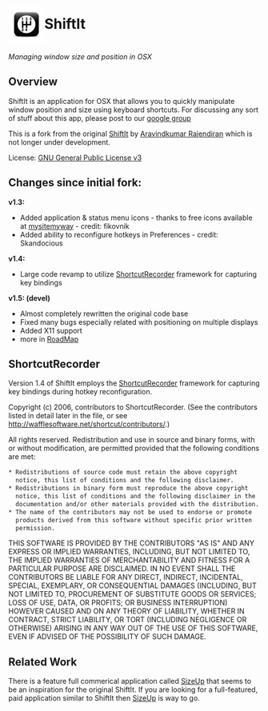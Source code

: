 <h1><img src="http://github.com/fikovnik/ShiftIt/raw/master/artwork/ShiftIt.png" width="72" height="72" valign="middle"/>ShiftIt </h1>

*Managing window size and position in OSX*

Overview
--------

ShiftIt is an application for OSX that allows you to quickly manipulate window position and size using keyboard shortcuts. For discussing any sort of stuff about this app, please post to our [google group][9]

This is a fork from the original [ShiftIt][2] by [Aravindkumar Rajendiran][3] which is not longer under development.

License: [GNU General Public License v3][4]


Changes since initial fork:
---------------------------

**v1.3:**

  - Added application & status menu icons - thanks to free icons available at [mysitemyway][5] - credit: fikovnik
  - Added ability to reconfigure hotkeys in Preferences - credit: Skandocious

**v1.4:**

  - Large code revamp to utilize [ShortcutRecorder][8] framework for capturing key bindings

**v1.5: (devel)**

  - Almost completely rewritten the original code base
  - Fixed many bugs especially related with positioning on multiple displays
  - Added X11 support
  - more in [RoadMap][10]

ShortcutRecorder
----------------

Version 1.4 of ShiftIt employs the [ShortcutRecorder][8] framework for capturing key bindings during hotkey reconfiguration.

Copyright (c) 2006, contributors to ShortcutRecorder. (See the contributors listed in detail later in the file, or see <http://wafflesoftware.net/shortcut/contributors/>.)

All rights reserved.
Redistribution and use in source and binary forms, with or without
modification, are permitted provided that the following conditions are met:

    * Redistributions of source code must retain the above copyright
      notice, this list of conditions and the following disclaimer.
    * Redistributions in binary form must reproduce the above copyright
      notice, this list of conditions and the following disclaimer in the
      documentation and/or other materials provided with the distribution.
    * The name of the contributors may not be used to endorse or promote 
      products derived from this software without specific prior written
      permission.

THIS SOFTWARE IS PROVIDED BY THE CONTRIBUTORS "AS IS" AND ANY
EXPRESS OR IMPLIED WARRANTIES, INCLUDING, BUT NOT LIMITED TO, THE IMPLIED
WARRANTIES OF MERCHANTABILITY AND FITNESS FOR A PARTICULAR PURPOSE ARE
DISCLAIMED. IN NO EVENT SHALL THE CONTRIBUTORS BE LIABLE FOR ANY
DIRECT, INDIRECT, INCIDENTAL, SPECIAL, EXEMPLARY, OR CONSEQUENTIAL DAMAGES
(INCLUDING, BUT NOT LIMITED TO, PROCUREMENT OF SUBSTITUTE GOODS OR SERVICES;
LOSS OF USE, DATA, OR PROFITS; OR BUSINESS INTERRUPTION) HOWEVER CAUSED AND
ON ANY THEORY OF LIABILITY, WHETHER IN CONTRACT, STRICT LIABILITY, OR TORT
(INCLUDING NEGLIGENCE OR OTHERWISE) ARISING IN ANY WAY OUT OF THE USE OF THIS
SOFTWARE, EVEN IF ADVISED OF THE POSSIBILITY OF SUCH DAMAGE.

Related Work
------------

There is a feature full commerical application called [SizeUp][6] that seems to be an inspiration for the original ShiftIt. If you are looking for a full-featured, paid application similar to ShiftIt then [SizeUp][7] is way to go.

  [2]: http://code.google.com/p/shiftit/
  [3]: http://ca.linkedin.com/in/aravind88
  [4]: http://www.gnu.org/licenses/gpl.html
  [5]: http://icons.mysitemyway.com/free-clipart-icons/1/stick-shift-vehicle-icon--id/128009/style-id/924/simple-black-square-icons/transport-travel/
  [6]: http://www.irradiatedsoftware.com/sizeup/
  [7]: http://www.irradiatedsoftware.com/sizeup/
  [8]: http://code.google.com/p/shortcutrecorder/
  [9]: http://groups.google.com/group/shiftitapp
  [10]: http://github.com/fikovnik/ShiftIt/wiki/RoadMap
